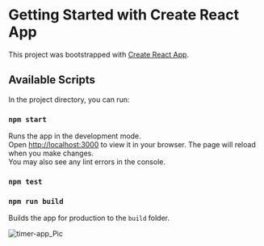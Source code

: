 # Getting Started with Create React App

This project was bootstrapped with [Create React App](https://github.com/facebook/create-react-app).

## Available Scripts
In the project directory, you can run:
### `npm start`
Runs the app in the development mode.\
Open [http://localhost:3000](http://localhost:3000) to view it in your browser.
The page will reload when you make changes.\
You may also see any lint errors in the console.
### `npm test`

### `npm run build`
Builds the app for production to the `build` folder.



![timer-app_Pic](https://user-images.githubusercontent.com/66909138/163714759-4a631b9b-698c-42d1-948f-7bea81c2c728.PNG)
